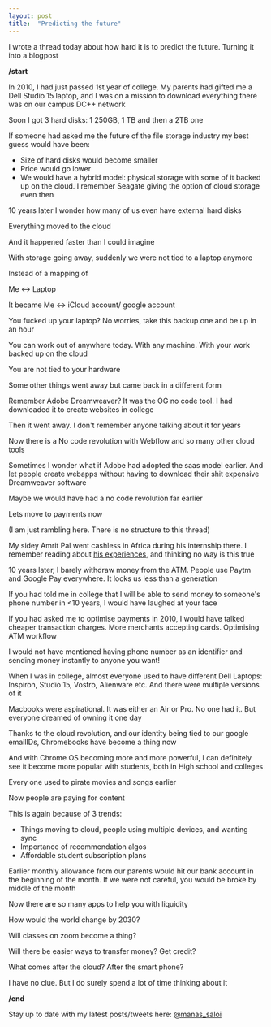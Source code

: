 ```yaml
---
layout: post
title:  "Predicting the future"
---
```


I wrote a thread today about how hard it is to predict the future. Turning it into a blogpost

**/start**

In 2010, I had just passed 1st year of college. My parents had gifted me a Dell Studio 15 laptop, and I was on a mission to download everything there was on our campus DC++ network

Soon I got 3 hard disks: 1 250GB, 1 TB and then a 2TB one

If someone had asked me the future of the file storage industry my best guess would have been:

- Size of hard disks would become smaller
- Price would go lower
- We would have a hybrid model: physical storage with some of it backed up on the cloud. I remember Seagate giving the option of cloud storage even then

10 years later I wonder how many of us even have external hard disks

Everything moved to the cloud

And it happened faster than I could imagine

With storage going away, suddenly we were not tied to a laptop anymore

Instead of a mapping of

Me <-> Laptop

It became Me <-> iCloud account/ google account

You fucked up your laptop? No worries, take this backup one and be up in an hour

You can work out of anywhere today. With any machine. With your work backed up on the cloud

You are not tied to your hardware

Some other things went away but came back in a different form

Remember Adobe Dreamweaver? It was the OG no code tool. I had downloaded it to create websites in college

Then it went away. I don't remember anyone talking about it for years

Now there is a No code revolution with Webflow and so many other cloud tools

Sometimes I wonder what if Adobe had adopted the saas model earlier. And let people create webapps without having to download their shit expensive Dreamweaver software

Maybe we would have had a no code revolution far earlier

Lets move to payments now

(I am just rambling here. There is no structure to this thread)

My sidey Amrit Pal went cashless in Africa during his internship there. I remember reading about [his experiences](https://www.wamda.com/2012/11/cashless-in-kenya-a-mobile-money-experiment-using-m-pesa), and thinking no way is this true

10 years later, I barely withdraw money from the ATM. People use Paytm and Google Pay everywhere. It looks us less than a generation

If you had told me in college that I will be able to send money to someone's phone number in <10 years, I would have laughed at your face

If you had asked me to optimise payments in 2010, I would have talked cheaper transaction charges. More merchants accepting cards. Optimising ATM workflow

I would not have mentioned having phone number as an identifier and sending money instantly to anyone you want!

When I was in college, almost everyone used to have different Dell Laptops: Inspiron, Studio 15, Vostro, Alienware etc. And there were multiple versions of it

Macbooks were aspirational. It was either an Air or Pro. No one had it. But everyone dreamed of owning it one day

Thanks to the cloud revolution, and our identity being tied to our google emailIDs, Chromebooks have become a thing now

And with Chrome OS becoming more and more powerful, I can definitely see it become more popular with students, both in High school and colleges

Every one used to pirate movies and songs earlier

Now people are paying for content

This is again because of 3 trends:
- Things moving to cloud, people using multiple devices, and wanting sync
- Importance of recommendation algos
- Affordable student subscription plans

Earlier monthly allowance from our parents would hit our bank account in the beginning of the month. If we were not careful, you would be broke by middle of the month

Now there are so many apps to help you with liquidity

How would the world change by 2030?

Will classes on zoom become a thing?

Will there be easier ways to transfer money? Get credit?

What comes after the cloud? After the smart phone?

I have no clue. But I do surely spend a lot of time thinking about it

**/end**

Stay up to date with my latest posts/tweets here: [@manas_saloi](http://twitter.com/manas_saloi)
